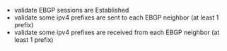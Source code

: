 - validate EBGP sessions are Established
- validate some ipv4 prefixes are sent to each EBGP neighbor (at least 1 prefix)
- validate some ipv4 prefixes are received from each EBGP neighbor (at least 1 prefix) 